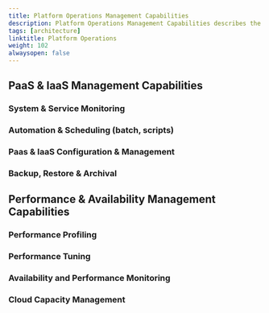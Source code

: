 ```yaml
---
title: Platform Operations Management Capabilities
description: Platform Operations Management Capabilities describes the capabilities needed to operate the platform. 
tags: [architecture]
linktitle: Platform Operations
weight: 102
alwaysopen: false
---
```


## PaaS & IaaS Management Capabilities

### System & Service Monitoring

### Automation & Scheduling (batch, scripts)

### Paas & IaaS Configuration & Management

### Backup, Restore & Archival


## Performance & Availability Management Capabilities

### Performance Profiling

### Performance Tuning

### Availability and Performance Monitoring

### Cloud Capacity Management
